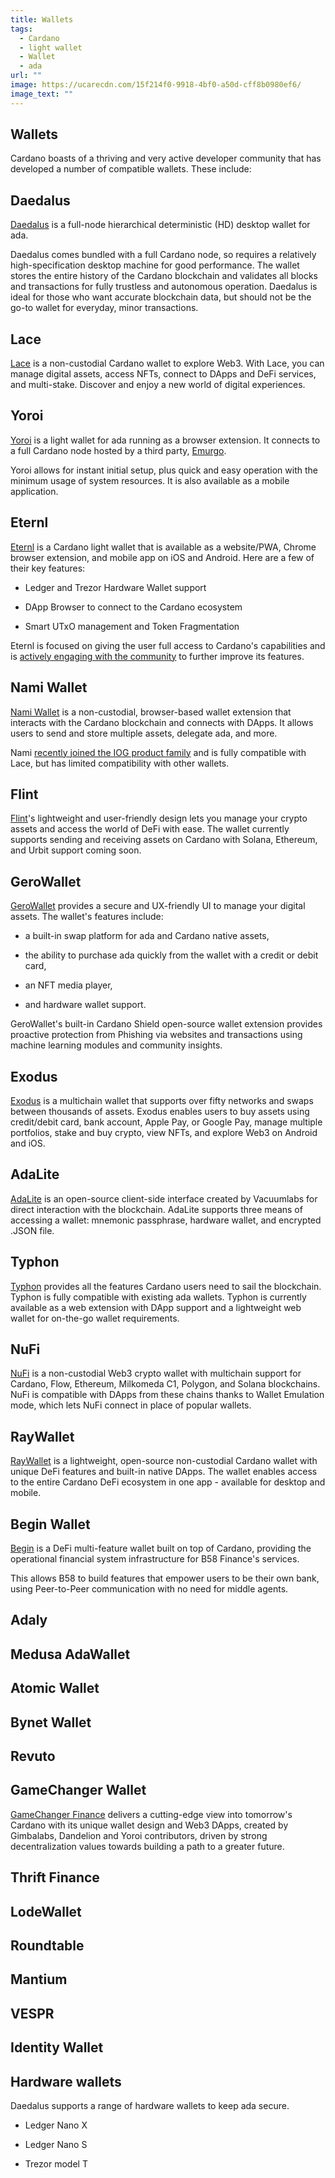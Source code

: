 ```yaml
---
title: Wallets
tags:
  - Cardano
  - light wallet
  - Wallet
  - ada
url: ""
image: https://ucarecdn.com/15f214f0-9918-4bf0-a50d-cff8b0980ef6/
image_text: ""
---
```


## Wallets

Cardano boasts of a thriving and very active developer community that has developed a number of compatible wallets. These include:

## Daedalus

[Daedalus](https://daedaluswallet.io/) is a full-node hierarchical deterministic (HD) desktop wallet for ada. 

Daedalus comes bundled with a full Cardano node, so requires a relatively high-specification desktop machine for good performance. The wallet stores the entire history of the Cardano blockchain and validates all blocks and transactions for fully trustless and autonomous operation. Daedalus is ideal for those who want accurate blockchain data, but should not be the go-to wallet for everyday, minor transactions.

## Lace

[Lace](https://www.lace.io) is a non-custodial Cardano wallet to explore Web3. With Lace, you can manage digital assets, access NFTs, connect to DApps and DeFi services, and multi-stake. Discover and enjoy a new world of digital experiences.

## Yoroi

[Yoroi](https://twitter.com/YoroiWallet?s=20&t=sjacJxtxQ1kWELsD_k4FqA) is a light wallet for ada running as a browser extension. It connects to a full Cardano node hosted by a third party, [Emurgo](https://emurgo.io/). 

Yoroi allows for instant initial setup, plus quick and easy operation with the minimum usage of system resources. It is also available as a mobile application.

## Eternl

[Eternl](https://eternl.io) is a Cardano light wallet that is available as a website/PWA, Chrome browser extension, and mobile app on iOS and Android. Here are a few of their key features:

*   Ledger and Trezor Hardware Wallet support
    
*   DApp Browser to connect to the Cardano ecosystem
    
*   Smart UTxO management and Token Fragmentation
    

Eternl is focused on giving the user full access to Cardano's capabilities and is [actively engaging with the community](https://discord.gg/qpvMnz7Wwp) to further improve its features.

## Nami Wallet

[Nami Wallet](https://namiwallet.io/) is a non-custodial, browser-based wallet extension that interacts with the Cardano blockchain and connects with DApps. It allows users to send and store multiple assets, delegate ada, and more.

Nami [recently joined the IOG product family](https://iohk.io/en/blog/posts/2023/11/01/nami-has-a-new-home/) and is fully compatible with Lace, but has limited compatibility with other wallets.

## Flint

[Flint](https://flint-wallet.com/)'s lightweight and user-friendly design lets you manage your crypto assets and access the world of DeFi with ease. The wallet currently supports sending and receiving assets on Cardano with Solana, Ethereum, and Urbit support coming soon.

## GeroWallet

[GeroWallet](https://gerowallet.io/) provides a secure and UX-friendly UI to manage your digital assets. The wallet's features include:

*   a built-in swap platform for ada and Cardano native assets,
    
*   the ability to purchase ada quickly from the wallet with a credit or debit card,
    
*   an NFT media player,
    
*   and hardware wallet support.
    

GeroWallet's built-in Cardano Shield open-source wallet extension provides proactive protection from Phishing via websites and transactions using machine learning modules and community insights.

## Exodus

[Exodus](https://www.exodus.com/ada-cardano-wallet) is a multichain wallet that supports over fifty networks and swaps between thousands of assets. Exodus enables users to buy assets using credit/debit card, bank account, Apple Pay, or Google Pay, manage multiple portfolios, stake and buy crypto, view NFTs, and explore Web3 on Android and iOS.

## AdaLite

[AdaLite](https://adalite.io/) is an open-source client-side interface created by Vacuumlabs for direct interaction with the blockchain. AdaLite supports three means of accessing a wallet: mnemonic passphrase, hardware wallet, and encrypted .JSON file.

## Typhon

[Typhon](https://typhonwallet.io/) provides all the features Cardano users need to sail the blockchain. Typhon is fully compatible with existing ada wallets. Typhon is currently available as a web extension with DApp support and a lightweight web wallet for on-the-go wallet requirements.

## NuFi

[NuFi](https://nu.fi/) is a non-custodial Web3 crypto wallet with multichain support for Cardano, Flow, Ethereum, Milkomeda C1, Polygon, and Solana blockchains. NuFi is compatible with DApps from these chains thanks to Wallet Emulation mode, which lets NuFi connect in place of popular wallets.

## RayWallet

[RayWallet](https://raywallet.io/) is a lightweight, open-source non-custodial Cardano wallet with unique DeFi features and built-in native DApps. The wallet enables access to the entire Cardano DeFi ecosystem in one app - available for desktop and mobile.

## Begin Wallet

[Begin](https://b58.finance/) is a DeFi multi-feature wallet built on top of Cardano, providing the operational financial system infrastructure for B58 Finance's services.

This allows B58 to build features that empower users to be their own bank, using Peer-to-Peer communication with no need for middle agents.

## Adaly

## Medusa AdaWallet

## Atomic Wallet

## Bynet Wallet

## Revuto

## GameChanger Wallet

[GameChanger Finance](https://gamechanger.finance/#home) delivers a cutting-edge view into tomorrow's Cardano with its unique wallet design and Web3 DApps, created by Gimbalabs, Dandelion and Yoroi contributors, driven by strong decentralization values towards building a path to a greater future.

## Thrift Finance

## LodeWallet

## Roundtable

## Mantium

## VESPR

## Identity Wallet

## Hardware wallets

Daedalus supports a range of hardware wallets to keep ada secure.

*   Ledger Nano X
    
*   Ledger Nano S
    
*   Trezor model T

